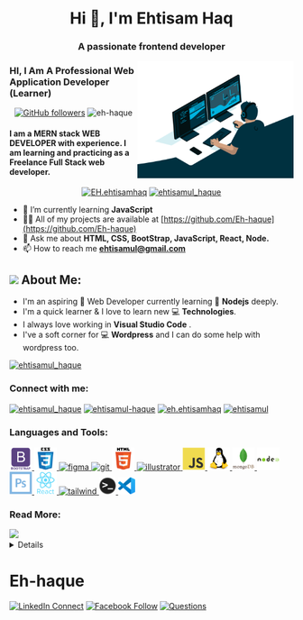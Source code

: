 <h1 align="center">Hi 👋, I'm Ehtisam Haq</h1>
<h3 align="center">A passionate frontend developer</h3>

<img align="right" alt="coding" width="55%" src="https://github.com/Eh-haque/Eh-haque/blob/main/code.gif">
<h3 align="left">HI, I Am A Professional Web Application Developer (Learner)</h3>

<p align="center"> <a href="https://github.com/Eh-haque" target="blank"><img alt="GitHub followers" src="https://img.shields.io/github/followers/Eh-haque?style=social" /></a> <img src="https://komarev.com/ghpvc/?username=eh-haque&label=Profile%20views&color=0e75b6&style=flat" alt="eh-haque" /></p>

<h4 align="left">I am a MERN stack WEB DEVELOPER with experience. I am learning and practicing as a Freelance Full Stack web developer.</h4>

<p align="center"> <a href="https://www.facebook.com/EH.ehtisamhaq" target="blank"><img src="https://img.shields.io/badge/facebook-follow-green?style=social&logo=facebook" alt="EH.ehtisamhaq" /></a> <a href="https://twitter.com/ehtisam_haq" target="blank"><img src="https://img.shields.io/badge/twitter-follow-green?style=social&logo=twitter" alt="ehtisamul_haque" /></a> </p>

- 🌱 I’m currently learning **JavaScript**
- 👨‍💻 All of my projects are available at [https://github.com/Eh-haque](https://github.com/Eh-haque)
- 💬 Ask me about **HTML, CSS, BootStrap, JavaScript, React, Node.**
- 📫 How to reach me **ehtisamul@gmail.com**

## <img src="https://media.giphy.com/media/WUlplcMpOCEmTGBtBW/giphy.gif" width="40"> **About Me:**
- I'm an aspiring 🔭️ Web Developer currently learning 🌱 **Nodejs** deeply.
- I'm a quick learner & I love to learn new 💻 **Technologies**.
- I always love working in **Visual Studio Code** .
- I've a soft corner for 💻 **Wordpress** and I can do some help with wordpress too.
<p align="left"> <a href="https://twitter.com/ehtisam_haq" target="blank"><img src="https://img.shields.io/twitter/follow/ehtisamul_haque?logo=twitter&style=for-the-badge" alt="ehtisamul_haque" /></a> </p>

<h3 align="left">Connect with me:</h3>
<p align="left">
<a href="https://twitter.com/ehtisam_haq" target="blank"><img align="center" src="https://raw.githubusercontent.com/rahuldkjain/github-profile-readme-generator/master/src/images/icons/Social/twitter.svg" alt="ehtisamul_haque" height="30" width="40" /></a>
<a href="https://linkedin.com/in/ehtisamul-haque" target="blank"><img align="center" src="https://raw.githubusercontent.com/rahuldkjain/github-profile-readme-generator/master/src/images/icons/Social/linked-in-alt.svg" alt="ehtisamul-haque" height="30" width="40" /></a>
<a href="https://fb.com/eh.ehtisamhaq" target="blank"><img align="center" src="https://raw.githubusercontent.com/rahuldkjain/github-profile-readme-generator/master/src/images/icons/Social/facebook.svg" alt="eh.ehtisamhaq" height="30" width="40" /></a>
<a href="https://www.hackerrank.com/ehtisamul" target="blank"><img align="center" src="https://raw.githubusercontent.com/rahuldkjain/github-profile-readme-generator/master/src/images/icons/Social/hackerrank.svg" alt="ehtisamul" height="30" width="40" /></a>
</p>

<h3 align="left">Languages and Tools:</h3>
<p align="left"> <a href="https://getbootstrap.com" target="_blank"> <img src="https://raw.githubusercontent.com/devicons/devicon/master/icons/bootstrap/bootstrap-plain-wordmark.svg" alt="bootstrap" width="40" height="40"/> </a> <a href="https://www.w3schools.com/css/" target="_blank"> <img src="https://raw.githubusercontent.com/devicons/devicon/master/icons/css3/css3-original-wordmark.svg" alt="css3" width="40" height="40"/> </a> <a href="https://www.figma.com/" target="_blank"> <img src="https://www.vectorlogo.zone/logos/figma/figma-icon.svg" alt="figma" width="40" height="40"/> </a> <a href="https://git-scm.com/" target="_blank"> <img src="https://www.vectorlogo.zone/logos/git-scm/git-scm-icon.svg" alt="git" width="40" height="40"/> </a> <a href="https://www.w3.org/html/" target="_blank"> <img src="https://raw.githubusercontent.com/devicons/devicon/master/icons/html5/html5-original-wordmark.svg" alt="html5" width="40" height="40"/> </a> <a href="https://www.adobe.com/in/products/illustrator.html" target="_blank"> <img src="https://www.vectorlogo.zone/logos/adobe_illustrator/adobe_illustrator-icon.svg" alt="illustrator" width="40" height="40"/> </a> <a href="https://developer.mozilla.org/en-US/docs/Web/JavaScript" target="_blank"> <img src="https://raw.githubusercontent.com/devicons/devicon/master/icons/javascript/javascript-original.svg" alt="javascript" width="40" height="40"/> </a> <a href="https://www.linux.org/" target="_blank"> <img src="https://raw.githubusercontent.com/devicons/devicon/master/icons/linux/linux-original.svg" alt="linux" width="40" height="40"/> </a> <a href="https://www.mongodb.com/" target="_blank"> <img src="https://raw.githubusercontent.com/devicons/devicon/master/icons/mongodb/mongodb-original-wordmark.svg" alt="mongodb" width="40" height="40"/> </a> <a href="https://nodejs.org" target="_blank"> <img src="https://raw.githubusercontent.com/devicons/devicon/master/icons/nodejs/nodejs-original-wordmark.svg" alt="nodejs" width="40" height="40"/> </a> <a href="https://www.photoshop.com/en" target="_blank"> <img src="https://raw.githubusercontent.com/devicons/devicon/master/icons/photoshop/photoshop-line.svg" alt="photoshop" width="40" height="40"/> </a> <a href="https://reactjs.org/" target="_blank"> <img src="https://raw.githubusercontent.com/devicons/devicon/master/icons/react/react-original-wordmark.svg" alt="react" width="40" height="40"/> </a> <a href="https://tailwindcss.com/" target="_blank"> <img src="https://www.vectorlogo.zone/logos/tailwindcss/tailwindcss-icon.svg" alt="tailwind" width="40" height="40"/> </a> <a href="#"> <img  alt="Terminal" width="30px" src="https://raw.githubusercontent.com/github/explore/80688e429a7d4ef2fca1e82350fe8e3517d3494d/topics/terminal/terminal.png"> </a> <a href="#"> <img  alt="Visual Studio Code" width="30px" src="https://raw.githubusercontent.com/github/explore/80688e429a7d4ef2fca1e82350fe8e3517d3494d/topics/visual-studio-code/visual-studio-code.png"> </a></p>

### Read More:
<img src="https://media.giphy.com/media/ZCN6F3FAkwsyOGU2RS/giphy.gif" width="40"> 

<details>
<p align="left"> <a href="https://github.com/ryo-ma/github-profile-trophy"><img src="https://github-profile-trophy.vercel.app/?username=eh-haque" alt="eh-haque" /></a> </p>
<p><img  src="https://github-readme-stats.vercel.app/api/top-langs?username=eh-haque&show_icons=true&locale=en&layout=compact" alt="eh-haque" /></p>
<p><img src="https://github-readme-stats.vercel.app/api?username=eh-haque&show_icons=true&locale=en" alt="eh-haque" /></p>
<p><img  src="https://github-readme-streak-stats.herokuapp.com/?user=eh-haque&" alt="eh-haque" /></p>
</details>

# Eh-haque
[![LinkedIn Connect](https://img.shields.io/badge/%20-Connect-black?color=14171A&labelColor=212121&logo=linkedin&logoColor=ffffff)](https://www.linkedin.com/in/ehtisamul-haque)
[![Facebook Follow](https://img.shields.io/badge/%20-Follow-black?color=14171A&labelColor=1976d2&logo=facebook&logoColor=ffffff)](https://www.facebook.com/EH.ehtisamhaq)
[![Questions](https://img.shields.io/badge/%20-Questions-black?color=14171A&labelColor=fff&logo=stackoverflow&logoColor=0c0d0e26)](https://stackoverflow.com/users/)
